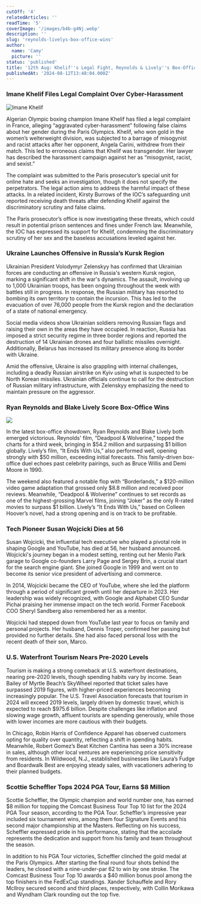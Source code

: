 ```yaml
---
cutOff: '4'
relatedArticles: ''
readTime: '5'
coverImage: '/images/b4b-g4Nj.webp'
description: ''
slug: 'reynolds-livelys-box-office-wins'
author:
  name: 'Camy'
  picture: ''
status: 'published'
title: '12th Aug: Khelif''s Legal Fight, Reynolds & Lively''s Box-Office Wins'
publishedAt: '2024-08-12T13:48:04.000Z'
---
```


### Imane Khelif Files Legal Complaint Over Cyber-Harassment

![Imane Khelif](/images/b4a-I4OT.webp)

Algerian Olympic boxing champion Imane Khelif has filed a legal complaint in France, alleging “aggravated cyber-harassment” following false claims about her gender during the Paris Olympics. Khelif, who won gold in the women’s welterweight division, was subjected to a barrage of misogynist and racist attacks after her opponent, Angela Carini, withdrew from their match. This led to erroneous claims that Khelif was transgender. Her lawyer has described the harassment campaign against her as “misogynist, racist, and sexist.”

The complaint was submitted to the Paris prosecutor’s special unit for online hate and seeks an investigation, though it does not specify the perpetrators. The legal action aims to address the harmful impact of these attacks. In a related incident, Kirsty Burrows of the IOC’s safeguarding unit reported receiving death threats after defending Khelif against the discriminatory scrutiny and false claims.

The Paris prosecutor’s office is now investigating these threats, which could result in potential prison sentences and fines under French law. Meanwhile, the IOC has expressed its support for Khelif, condemning the discriminatory scrutiny of her sex and the baseless accusations leveled against her.

### Ukraine Launches Offensive in Russia’s Kursk Region

Ukrainian President Volodymyr Zelenskyy has confirmed that Ukrainian forces are conducting an offensive in Russia's western Kursk region, marking a significant shift in the war's dynamics. The assault, involving up to 1,000 Ukrainian troops, has been ongoing throughout the week with battles still in progress. In response, the Russian military has resorted to bombing its own territory to contain the incursion. This has led to the evacuation of over 76,000 people from the Kursk region and the declaration of a state of national emergency.

Social media videos show Ukrainian soldiers removing Russian flags and raising their own in the areas they have occupied. In reaction, Russia has imposed a strict security regime in three border regions and reported the destruction of 14 Ukrainian drones and four ballistic missiles overnight. Additionally, Belarus has increased its military presence along its border with Ukraine.

Amid the offensive, Ukraine is also grappling with internal challenges, including a deadly Russian airstrike on Kyiv using what is suspected to be North Korean missiles. Ukrainian officials continue to call for the destruction of Russian military infrastructure, with Zelenskyy emphasizing the need to maintain pressure on the aggressor.

### Ryan Reynolds and Blake Lively Score Box-Office Wins

![](/images/b4b-Q2Nz.webp)

In the latest box-office showdown, Ryan Reynolds and Blake Lively both emerged victorious. Reynolds' film, “Deadpool & Wolverine,” topped the charts for a third week, bringing in $54.2 million and surpassing $1 billion globally. Lively’s film, “It Ends With Us,” also performed well, opening strongly with $50 million, exceeding initial forecasts. This family-driven box-office duel echoes past celebrity pairings, such as Bruce Willis and Demi Moore in 1990.

The weekend also featured a notable flop with “Borderlands,” a $120-million video game adaptation that grossed only $8.8 million and received poor reviews. Meanwhile, “Deadpool & Wolverine” continues to set records as one of the highest-grossing Marvel films, joining “Joker” as the only R-rated movies to surpass $1 billion. Lively’s “It Ends With Us,” based on Colleen Hoover’s novel, had a strong opening and is on track to be profitable.

### Tech Pioneer Susan Wojcicki Dies at 56

Susan Wojcicki, the influential tech executive who played a pivotal role in shaping Google and YouTube, has died at 56, her husband announced. Wojcicki's journey began in a modest setting, renting out her Menlo Park garage to Google co-founders Larry Page and Sergey Brin, a crucial start for the search engine giant. She joined Google in 1999 and went on to become its senior vice president of advertising and commerce.

In 2014, Wojcicki became the CEO of YouTube, where she led the platform through a period of significant growth until her departure in 2023. Her leadership was widely recognized, with Google and Alphabet CEO Sundar Pichai praising her immense impact on the tech world. Former Facebook COO Sheryl Sandberg also remembered her as a mentor.

Wojcicki had stepped down from YouTube last year to focus on family and personal projects. Her husband, Dennis Troper, confirmed her passing but provided no further details. She had also faced personal loss with the recent death of their son, Marco.

### U.S. Waterfront Tourism Nears Pre-2020 Levels

Tourism is making a strong comeback at U.S. waterfront destinations, nearing pre-2020 levels, though spending habits vary by income. Sean Bailey of Myrtle Beach’s SkyWheel reported that ticket sales have surpassed 2019 figures, with higher-priced experiences becoming increasingly popular. The U.S. Travel Association forecasts that tourism in 2024 will exceed 2019 levels, largely driven by domestic travel, which is expected to reach $975.6 billion. Despite challenges like inflation and slowing wage growth, affluent tourists are spending generously, while those with lower incomes are more cautious with their budgets.

In Chicago, Robin Harris of Confidence Apparel has observed customers opting for quality over quantity, reflecting a shift in spending habits. Meanwhile, Robert Gomez’s Beat Kitchen Cantina has seen a 30% increase in sales, although other local ventures are experiencing price sensitivity from residents. In Wildwood, N.J., established businesses like Laura’s Fudge and Boardwalk Best are enjoying steady sales, with vacationers adhering to their planned budgets.

### Scottie Scheffler Tops 2024 PGA Tour, Earns $8 Million

Scottie Scheffler, the Olympic champion and world number one, has earned $8 million for topping the Comcast Business Tour Top 10 list for the 2024 PGA Tour season, according to the PGA Tour. Scheffler’s impressive year included six tournament wins, among them four Signature Events and his second major championship at the Masters. Reflecting on his success, Scheffler expressed pride in his performance, stating that the accolade represents the dedication and support from his family and team throughout the season.

In addition to his PGA Tour victories, Scheffler clinched the gold medal at the Paris Olympics. After starting the final round four shots behind the leaders, he closed with a nine-under-par 62 to win by one stroke. The Comcast Business Tour Top 10 awards a $40 million bonus pool among the top finishers in the FedExCup standings. Xander Schauffele and Rory McIlroy secured second and third places, respectively, with Collin Morikawa and Wyndham Clark rounding out the top five.